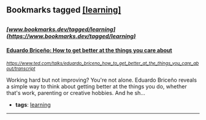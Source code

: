 ## Bookmarks tagged [[learning]](https://www.bookmarks.dev/search?q=[learning])

_<sup><sup>[www.bookmarks.dev/tagged/learning](https://www.bookmarks.dev/tagged/learning)</sup></sup>_
---
#### [Eduardo Briceño: How to get better at the things you care about](https://www.ted.com/talks/eduardo_briceno_how_to_get_better_at_the_things_you_care_about/transcript)
_<sup>https://www.ted.com/talks/eduardo_briceno_how_to_get_better_at_the_things_you_care_about/transcript</sup>_

Working hard but not improving? You're not alone. Eduardo Briceño reveals a simple way to think about getting better at the things you do, whether that's work, parenting or creative hobbies. And he sh...
* **tags**: [learning](../tagged/learning.md)
---
